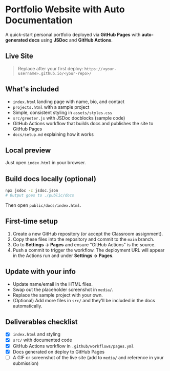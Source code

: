 # Portfolio Website with Auto Documentation

A quick-start personal portfolio deployed via **GitHub Pages** with **auto-generated docs** using **JSDoc** and **GitHub Actions**.

## Live Site

> Replace after your first deploy: `https://<your-username>.github.io/<your-repo>/`

## What's included

- `index.html` landing page with name, bio, and contact
- `projects.html` with a sample project
- Simple, consistent styling in `assets/styles.css`
- `src/greeter.js` with JSDoc docblocks (sample code)
- GitHub Actions workflow that builds docs and publishes the site to GitHub Pages
- `docs/setup.md` explaining how it works

## Local preview

Just open `index.html` in your browser.

## Build docs locally (optional)

```bash
npx jsdoc -c jsdoc.json
# Output goes to ./public/docs
```

Then open `public/docs/index.html`.

## First-time setup

1. Create a new GitHub repository (or accept the Classroom assignment).
2. Copy these files into the repository and commit to the `main` branch.
3. Go to **Settings → Pages** and ensure "GitHub Actions" is the source.
4. Push a commit to trigger the workflow. The deployment URL will appear in the Actions run and under **Settings → Pages**.

## Update with your info

- Update name/email in the HTML files.
- Swap out the placeholder screenshot in `media/`.
- Replace the sample project with your own.
- (Optional) Add more files in `src/` and they'll be included in the docs automatically.

## Deliverables checklist

- [x] `index.html` and styling
- [x] `src/` with documented code
- [x] GitHub Actions workflow in `.github/workflows/pages.yml`
- [x] Docs generated on deploy to GitHub Pages
- [ ] A GIF or screenshot of the live site (add to `media/` and reference in your submission)
